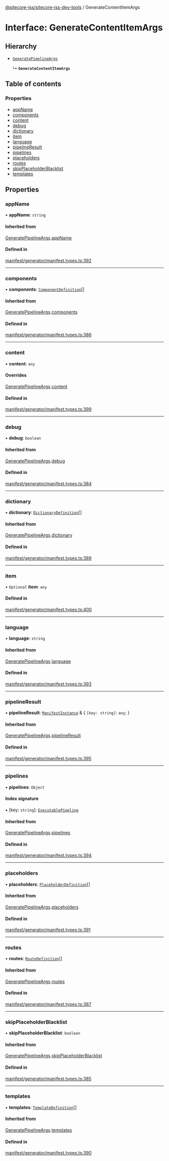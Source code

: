 [@sitecore-jss/sitecore-jss-dev-tools](../README.md) / GenerateContentItemArgs

# Interface: GenerateContentItemArgs

## Hierarchy

- [`GeneratePipelineArgs`](GeneratePipelineArgs.md)

  ↳ **`GenerateContentItemArgs`**

## Table of contents

### Properties

- [appName](GenerateContentItemArgs.md#appname)
- [components](GenerateContentItemArgs.md#components)
- [content](GenerateContentItemArgs.md#content)
- [debug](GenerateContentItemArgs.md#debug)
- [dictionary](GenerateContentItemArgs.md#dictionary)
- [item](GenerateContentItemArgs.md#item)
- [language](GenerateContentItemArgs.md#language)
- [pipelineResult](GenerateContentItemArgs.md#pipelineresult)
- [pipelines](GenerateContentItemArgs.md#pipelines)
- [placeholders](GenerateContentItemArgs.md#placeholders)
- [routes](GenerateContentItemArgs.md#routes)
- [skipPlaceholderBlacklist](GenerateContentItemArgs.md#skipplaceholderblacklist)
- [templates](GenerateContentItemArgs.md#templates)

## Properties

### appName

• **appName**: `string`

#### Inherited from

[GeneratePipelineArgs](GeneratePipelineArgs.md).[appName](GeneratePipelineArgs.md#appname)

#### Defined in

[manifest/generator/manifest.types.ts:392](https://github.com/Sitecore/jss/blob/c5c9b433f/packages/sitecore-jss-dev-tools/src/manifest/generator/manifest.types.ts#L392)

___

### components

• **components**: [`ComponentDefinition`](ComponentDefinition.md)[]

#### Inherited from

[GeneratePipelineArgs](GeneratePipelineArgs.md).[components](GeneratePipelineArgs.md#components)

#### Defined in

[manifest/generator/manifest.types.ts:386](https://github.com/Sitecore/jss/blob/c5c9b433f/packages/sitecore-jss-dev-tools/src/manifest/generator/manifest.types.ts#L386)

___

### content

• **content**: `any`

#### Overrides

[GeneratePipelineArgs](GeneratePipelineArgs.md).[content](GeneratePipelineArgs.md#content)

#### Defined in

[manifest/generator/manifest.types.ts:399](https://github.com/Sitecore/jss/blob/c5c9b433f/packages/sitecore-jss-dev-tools/src/manifest/generator/manifest.types.ts#L399)

___

### debug

• **debug**: `boolean`

#### Inherited from

[GeneratePipelineArgs](GeneratePipelineArgs.md).[debug](GeneratePipelineArgs.md#debug)

#### Defined in

[manifest/generator/manifest.types.ts:384](https://github.com/Sitecore/jss/blob/c5c9b433f/packages/sitecore-jss-dev-tools/src/manifest/generator/manifest.types.ts#L384)

___

### dictionary

• **dictionary**: [`DictionaryDefinition`](DictionaryDefinition.md)[]

#### Inherited from

[GeneratePipelineArgs](GeneratePipelineArgs.md).[dictionary](GeneratePipelineArgs.md#dictionary)

#### Defined in

[manifest/generator/manifest.types.ts:389](https://github.com/Sitecore/jss/blob/c5c9b433f/packages/sitecore-jss-dev-tools/src/manifest/generator/manifest.types.ts#L389)

___

### item

• `Optional` **item**: `any`

#### Defined in

[manifest/generator/manifest.types.ts:400](https://github.com/Sitecore/jss/blob/c5c9b433f/packages/sitecore-jss-dev-tools/src/manifest/generator/manifest.types.ts#L400)

___

### language

• **language**: `string`

#### Inherited from

[GeneratePipelineArgs](GeneratePipelineArgs.md).[language](GeneratePipelineArgs.md#language)

#### Defined in

[manifest/generator/manifest.types.ts:393](https://github.com/Sitecore/jss/blob/c5c9b433f/packages/sitecore-jss-dev-tools/src/manifest/generator/manifest.types.ts#L393)

___

### pipelineResult

• **pipelineResult**: [`ManifestInstance`](ManifestInstance.md) & \{ `[key: string]`: `any`;  }

#### Inherited from

[GeneratePipelineArgs](GeneratePipelineArgs.md).[pipelineResult](GeneratePipelineArgs.md#pipelineresult)

#### Defined in

[manifest/generator/manifest.types.ts:395](https://github.com/Sitecore/jss/blob/c5c9b433f/packages/sitecore-jss-dev-tools/src/manifest/generator/manifest.types.ts#L395)

___

### pipelines

• **pipelines**: `Object`

#### Index signature

▪ [key: `string`]: [`ExecutablePipeline`](ExecutablePipeline.md)

#### Inherited from

[GeneratePipelineArgs](GeneratePipelineArgs.md).[pipelines](GeneratePipelineArgs.md#pipelines)

#### Defined in

[manifest/generator/manifest.types.ts:394](https://github.com/Sitecore/jss/blob/c5c9b433f/packages/sitecore-jss-dev-tools/src/manifest/generator/manifest.types.ts#L394)

___

### placeholders

• **placeholders**: [`PlaceholderDefinition`](PlaceholderDefinition.md)[]

#### Inherited from

[GeneratePipelineArgs](GeneratePipelineArgs.md).[placeholders](GeneratePipelineArgs.md#placeholders)

#### Defined in

[manifest/generator/manifest.types.ts:391](https://github.com/Sitecore/jss/blob/c5c9b433f/packages/sitecore-jss-dev-tools/src/manifest/generator/manifest.types.ts#L391)

___

### routes

• **routes**: [`RouteDefinition`](RouteDefinition.md)[]

#### Inherited from

[GeneratePipelineArgs](GeneratePipelineArgs.md).[routes](GeneratePipelineArgs.md#routes)

#### Defined in

[manifest/generator/manifest.types.ts:387](https://github.com/Sitecore/jss/blob/c5c9b433f/packages/sitecore-jss-dev-tools/src/manifest/generator/manifest.types.ts#L387)

___

### skipPlaceholderBlacklist

• **skipPlaceholderBlacklist**: `boolean`

#### Inherited from

[GeneratePipelineArgs](GeneratePipelineArgs.md).[skipPlaceholderBlacklist](GeneratePipelineArgs.md#skipplaceholderblacklist)

#### Defined in

[manifest/generator/manifest.types.ts:385](https://github.com/Sitecore/jss/blob/c5c9b433f/packages/sitecore-jss-dev-tools/src/manifest/generator/manifest.types.ts#L385)

___

### templates

• **templates**: [`TemplateDefinition`](TemplateDefinition.md)[]

#### Inherited from

[GeneratePipelineArgs](GeneratePipelineArgs.md).[templates](GeneratePipelineArgs.md#templates)

#### Defined in

[manifest/generator/manifest.types.ts:390](https://github.com/Sitecore/jss/blob/c5c9b433f/packages/sitecore-jss-dev-tools/src/manifest/generator/manifest.types.ts#L390)
